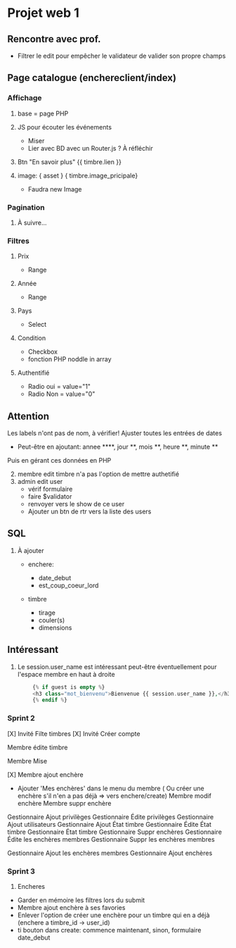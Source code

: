 # Projet web 1

## Rencontre avec prof.

- Filtrer le edit pour empêcher le validateur de valider son propre champs


## Page catalogue (enchereclient/index)

### Affichage

1. base = page PHP
2. JS pour écouter les événements
    - Miser
    - Lier avec BD avec un Router.js ? À réfléchir
    
3. Btn "En savoir plus" {{ timbre.lien }}
4. image: { asset } { timbre.image_pricipale}
    - Faudra new Image

### Pagination

1. À suivre...


### Filtres

1. Prix
    - Range

2. Année
    - Range

3. Pays
    - Select

4. Condition
    - Checkbox
    - fonction PHP noddle in array

5. Authentifié
    - Radio oui = value="1"
    - Radio Non = value="0"


## Attention

Les labels n'ont pas de nom, à vérifier!
Ajuster toutes les entrées de dates

- Peut-être en ajoutant: annee ****, jour **, mois **, heure **, minute **

Puis en gérant ces données en PHP


2. membre edit timbre n'a pas l'option de mettre authetifié
3. admin edit user
    - vérif formulaire
    - faire $validator
    - renvoyer vers le show de ce user
    - Ajouter un btn de rtr vers la liste des users

## SQL

1. À ajouter
    - enchere:
        - date_debut
        - est_coup_coeur_lord

    - timbre
        - tirage
        - couler(s)
        - dimensions




## Intéressant

1. Le session.user_name est intéressant peut-être éventuellement pour l'espace membre en haut à droite

```php 
        {% if guest is empty %}
        <h3 class="mot_bienvenu">Bienvenue {{ session.user_name }},</h3>
        {% endif %}


```

### Sprint 2
[X] Invité Filte timbres
[X] Invité Créer compte

Membre édite timbre

Membre Mise

[X] Membre ajout enchère


- Ajouter 'Mes enchères' dans le menu du membre ( Ou créer une enchère s'il n'en a pas déjà => vers enchere/create)
Membre modif enchère
Membre suppr enchère

Gestionnaire Ajout privilèges
Gestionnaire Édite privilèges
Gestionnaire Ajout utilisateurs
Gestionnaire Ajout État timbre
Gestionnaire Édite État timbre
Gestionnaire État timbre
Gestionnaire Suppr enchères
Gestionnaire Édite les enchères membres
Gestionnaire Suppr les enchères membres



Gestionnaire Ajout les enchères membres
Gestionnaire Ajout enchères



### Sprint 3

1. Encheres
 - Garder en mémoire les filtres lors du submit
 - Membre ajout enchère à ses favories
 - Enlever l'option de créer une enchère pour un timbre qui en a déjà (enchere a timbre_id -> user_id)
 - ti bouton dans create: commence maintenant, sinon, formulaire date_debut

